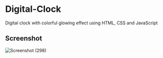 # Digital-Clock

Digital clock with colorful glowing effect using HTML, CSS and JavaScript

## Screenshot

![Screenshot (298)](https://user-images.githubusercontent.com/93200960/215083670-d6ff35d3-c89b-451b-ad7c-75fc83fcf22b.png)
